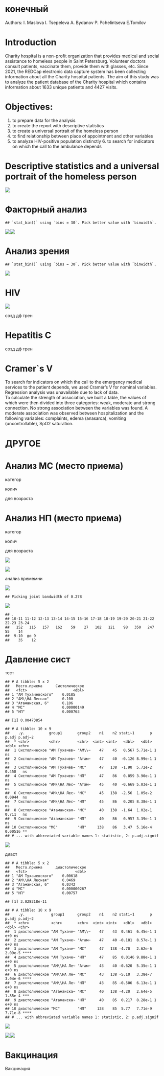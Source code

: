 конечный
================
Authors: 
I. Maslova
I. Tsepeleva
A. Bydanov
P. Pchelintseva
E.Tomilov

# Introduction

Charity hospital is a non-profit organization that provides medical and
social assistance to homeless people in Saint Petersburg. Volunteer
doctors consult patients, vaccinate them, provide them with glasses,
etc. Since 2021, the REDCap electronic data capture system has been
collecting information about all the Charity hospital patients. The aim
of this study was to analyze the patient database of the Charity
hospital which contains information about 1633 unique patients and 4427
visits.

# Objectives: 
1. to prepare data for the analysis 
2. to create the report
with descriptive statistics 
3. to create a universal portrait of the
homeless person 
4. to find relationship between place of appointment and
other variables 
5. to analyze HIV-positive population distinctly 6. to
search for indicators on which the call to the ambulance depends

# Descriptive statistics and a universal portrait of the homeless person

![](final_files/figure-gfm/unnamed-chunk-15-1.png)<!-- -->

# Факторный анализ

    ## `stat_bin()` using `bins = 30`. Pick better value with `binwidth`.

![](final_files/figure-gfm/unnamed-chunk-23-1.png)<!-- -->![](final_files/figure-gfm/unnamed-chunk-23-2.png)<!-- -->

# Анализ зрения

    ## `stat_bin()` using `bins = 30`. Pick better value with `binwidth`.

![](final_files/figure-gfm/unnamed-chunk-24-1.png)<!-- -->

# HIV

![](final_files/figure-gfm/unnamed-chunk-26-1.png)<!-- -->

созд дф трен

# Hepatitis C

созд дф трен

# Cramer\`s V

To search for indicators on which the call to the emergency medical
services to the patient depends, we used Cramér’s V for nominal
variables. Regression analysis was unavailable due to lack of data.  
To calculate the strength of association, we built a table, the values
of which were then divided into three categories: weak, moderate and
strong connection. No strong association between the variables was
found. A moderate association was observed between hospitalization and
the following variables: complaints, edema (anasarca), vomiting
(uncontrollable), SpO2 saturation.

# ДРУГОЕ

# Анализ МС (место приема)

категор

колич

для возраста

# Анализ НП (место приема)

категор

колич

для возраста

![](final_files/figure-gfm/unnamed-chunk-50-1.png)<!-- -->

![](final_files/figure-gfm/unnamed-chunk-51-1.png)<!-- -->

анализ времемни

![](final_files/figure-gfm/unnamed-chunk-53-1.png)<!-- -->

    ## Picking joint bandwidth of 0.278

![](final_files/figure-gfm/unnamed-chunk-54-1.png)<!-- -->

    ## .
    ## 10-11 11-12 12-13 13-14 14-15 15-16 17-18 18-19 19-20 20-21 21-22 22-23 23-24 
    ##   152   115   157   162    59    27   102   121    98   350   247    55    14 
    ##  9-10  до 9 
    ##    35    12

# Давление сист

тест

    ## # A tibble: 5 x 2
    ##   Место.приема      Систолическое
    ##   <fct>                     <dbl>
    ## 1 "АМ Тухачевского"    0.0185    
    ## 2 "АМ\\НА Лесная"      0.100     
    ## 3 "Атаманская, 6"      0.106     
    ## 4 "МС"                 0.00000149
    ## 5 "НП"                 0.000763

    ## [1] 0.00473854

    ## # A tibble: 10 x 9
    ##    .y.           group1       group2    n1    n2 stati~1       p   p.adj p.adj~2
    ##  * <chr>         <chr>        <chr>  <int> <int>   <dbl>   <dbl>   <dbl> <chr>  
    ##  1 Систолическое "АМ Тухачев~ "АМ\\~    47    45   0.567 5.71e-1 1       ns     
    ##  2 Систолическое "АМ Тухачев~ "Атам~    47    40  -0.126 8.99e-1 1       ns     
    ##  3 Систолическое "АМ Тухачев~ "МС"      47   138  -1.90  5.72e-2 0.458   ns     
    ##  4 Систолическое "АМ Тухачев~ "НП"      47    86   0.859 3.90e-1 1       ns     
    ##  5 Систолическое "АМ\\НА Лес~ "Атам~    45    40  -0.669 5.03e-1 1       ns     
    ##  6 Систолическое "АМ\\НА Лес~ "МС"      45   138  -2.56  1.05e-2 0.0944  ns     
    ##  7 Систолическое "АМ\\НА Лес~ "НП"      45    86   0.205 8.38e-1 1       ns     
    ##  8 Систолическое "Атаманская~ "МС"      40   138  -1.64  1.02e-1 0.711   ns     
    ##  9 Систолическое "Атаманская~ "НП"      40    86   0.957 3.39e-1 1       ns     
    ## 10 Систолическое "МС"         "НП"     138    86   3.47  5.16e-4 0.00516 **     
    ## # ... with abbreviated variable names 1: statistic, 2: p.adj.signif

![](final_files/figure-gfm/unnamed-chunk-58-1.png)<!-- -->

диаст

    ## # A tibble: 5 x 2
    ##   Место.приема      диастолическое
    ##   <fct>                      <dbl>
    ## 1 "АМ Тухачевского"    0.00618    
    ## 2 "АМ\\НА Лесная"      0.0469     
    ## 3 "Атаманская, 6"      0.0342     
    ## 4 "МС"                 0.000000267
    ## 5 "НП"                 0.00757

    ## [1] 3.028218e-11

    ## # A tibble: 10 x 9
    ##    .y.            group1      group2    n1    n2 stati~1       p   p.adj p.adj~2
    ##  * <chr>          <chr>       <chr>  <int> <int>   <dbl>   <dbl>   <dbl> <chr>  
    ##  1 диастолическое "АМ Тухаче~ "АМ\\~    47    43  0.461  6.45e-1 1   e+0 ns     
    ##  2 диастолическое "АМ Тухаче~ "Атам~    47    40 -0.181  8.57e-1 1   e+0 ns     
    ##  3 диастолическое "АМ Тухаче~ "МС"      47   138 -4.70   2.62e-6 2.09e-5 ****   
    ##  4 диастолическое "АМ Тухаче~ "НП"      47    85  0.0146 9.88e-1 1   e+0 ns     
    ##  5 диастолическое "АМ\\НА Ле~ "Атам~    43    40 -0.620  5.35e-1 1   e+0 ns     
    ##  6 диастолическое "АМ\\НА Ле~ "МС"      43   138 -5.10   3.38e-7 3.04e-6 ****   
    ##  7 диастолическое "АМ\\НА Ле~ "НП"      43    85 -0.506  6.13e-1 1   e+0 ns     
    ##  8 диастолическое "Атаманска~ "МС"      40   138 -4.20   2.64e-5 1.85e-4 ***    
    ##  9 диастолическое "Атаманска~ "НП"      40    85  0.217  8.28e-1 1   e+0 ns     
    ## 10 диастолическое "МС"        "НП"     138    85  5.77   7.71e-9 7.71e-8 ****   
    ## # ... with abbreviated variable names 1: statistic, 2: p.adj.signif

![](final_files/figure-gfm/unnamed-chunk-60-1.png)<!-- -->

![](final_files/figure-gfm/unnamed-chunk-63-1.png)<!-- -->![](final_files/figure-gfm/unnamed-chunk-63-2.png)<!-- -->

# Вакцинация

Вакцинация

